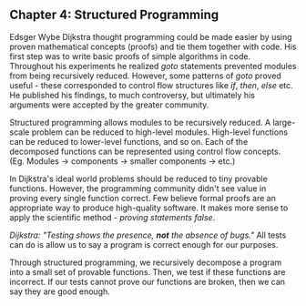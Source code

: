 ## Chapter 4: Structured Programming

Edsger Wybe Dijkstra thought programming could be made easier by using proven mathematical concepts (proofs) and tie them together with code. His first step was to write basic proofs of simple algorithms in code. Throughout his experiments he realized _goto_ statements prevented modules from being recursively reduced. However, some patterns of _goto_ proved useful - these corresponded to control flow structures like _if_, _then_, _else_ etc. He published his findings, to much controversy, but ultimately his arguments were accepted by the greater community.

Structured programming allows modules to be recursively reduced. A large-scale problem can be reduced to high-level modules. High-level functions can be reduced to lower-level functions, and so on. Each of the decomposed functions can be represented using control flow concepts. (Eg. Modules -> components -> smaller components -> etc.)

In Dijkstra's ideal world problems should be reduced to tiny provable functions. However, the programming community didn't see value in proving every single function correct. Few believe formal proofs are an appropriate way to produce high-quality software. It makes more sense to apply the scientific method - _proving statements false_.

_Dijkstra: "Testing shows the presence, **not** the absence of bugs."_ All tests can do is allow us to say a program is correct enough for our purposes.

Through structured programming, we recursively decompose a program into a small set of provable functions. Then, we test if these functions are incorrect. If our tests cannot prove our functions are broken, then we can say they are good enough.
